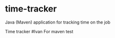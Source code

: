 # time-tracker
Java (Maven) application for tracking time on the job

Time tracker
#Ivan
For maven test